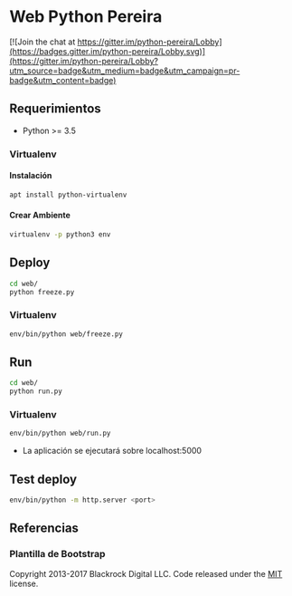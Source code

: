 # Web Python Pereira

[![Join the chat at https://gitter.im/python-pereira/Lobby](https://badges.gitter.im/python-pereira/Lobby.svg)](https://gitter.im/python-pereira/Lobby?utm_source=badge&utm_medium=badge&utm_campaign=pr-badge&utm_content=badge)

## Requerimientos

* Python >= 3.5

### Virtualenv

#### Instalación

```bash
apt install python-virtualenv
```

#### Crear Ambiente

```bash
virtualenv -p python3 env
```

## Deploy

```bash
cd web/
python freeze.py
```

### Virtualenv

```bash
env/bin/python web/freeze.py
```

## Run

```bash
cd web/
python run.py
```

### Virtualenv

```bash
env/bin/python web/run.py
```

* La aplicación se ejecutará sobre localhost:5000

## Test deploy

```bash
env/bin/python -m http.server <port>
```

## Referencias

### Plantilla de Bootstrap

Copyright 2013-2017 Blackrock Digital LLC. Code released under the [MIT](https://github.com/BlackrockDigital/startbootstrap-creative/blob/gh-pages/LICENSE) license.
